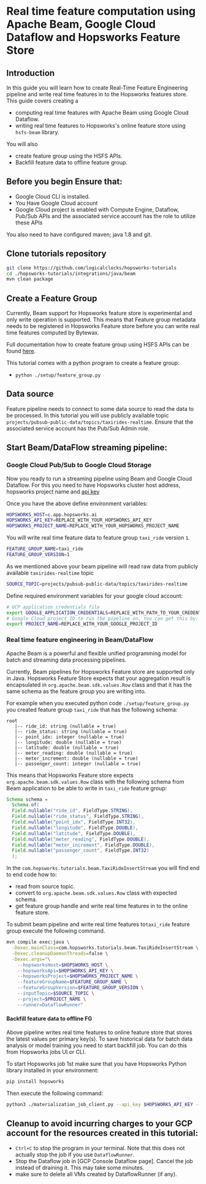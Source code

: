 # Real time feature computation using Apache Beam, Google Cloud Dataflow and Hopsworks Feature Store

## Introduction
In this guide you will learn how to create Real-Time Feature Engineering pipeline and write real time features in to
the Hopsworks features store. This guide covers creating a

- computing real time features with Apache Beam using Google Cloud Dataflow.
- writing real time features to Hopsworks's online feature store using `hsfs-beam` library.

You will also
- create feature group using the HSFS APIs.
- Backfill feature data to offline feature group.

## Before you begin Ensure that:

- Google Cloud CLI is installed.
- You Have Google Cloud account
- Google Cloud project is enabled with Compute Engine, Dataflow, Pub/Sub APIs and the associated 
  service account has the role to utilize these APIs

You also need to have configured maven; java 1.8 and git.

## Clone tutorials repository
```bash
git clone https://github.com/logicalclocks/hopsworks-tutorials
cd ./hopsworks-tutorials/integrations/java/beam
mvn clean package
```

## Create a Feature Group
Currently, Beam support for Hopsworks feature store is experimental and only write operation is supported. This means
that Feature group metadata needs to be registered in Hopsworks Feature store before you can write real time features computed
by Bytewax.

Full documentation how to create feature group using HSFS APIs can be found [here](https://docs.hopsworks.ai/3.4/user_guides/fs/feature_group/create/).

This tutorial comes with a python program to create a feature group:
- `python ./setup/feature_group.py`

## Data source
Feature pipeline needs to connect to some data source to read the data to be processed. In this tutorial you will
use publicly available topic `projects/pubsub-public-data/topics/taxirides-realtime`. Ensure that the associated 
service account has the Pub/Sub Admin role. 

## Start Beam/DataFlow streaming pipeline:

### Google Cloud Pub/Sub to Google Cloud Storage
Now you ready to run a streaming pipeline using Beam and Google Cloud Dataflow. For this you need to
have Hopsworks cluster host address, hopsworks project name and [api key](https://docs.hopsworks.ai/3.3/user_guides/projects/api_key/create_api_key/)

Once you have the above define environment variables:

```bash
HOPSWORKS_HOST=c.app.hopsworks.ai
HOPSWORKS_API_KEY=REPLACE_WITH_YOUR_HOPSWORKS_API_KEY
HOPSWORKS_PROJECT_NAME=REPLACE_WITH_YOUR_HOPSWORKS_PROJECT_NAME
```

You will write real time feature data to feature group `taxi_ride` version `1`.
```bash
FEATURE_GROUP_NAME=taxi_ride
FEATURE_GROUP_VERSION=1
```

As we mentioned above your beam pipeline will read raw data from  publicly available `taxirides-realtime` topic 
```bash
SOURCE_TOPIC=projects/pubsub-public-data/topics/taxirides-realtime
```

Define required environment variables for your google cloud account:
```bash
# GCP application credentials file
export GOOGLE_APPLICATION_CREDENTIALS=REPLACE_WITH_PATH_TO_YOUR_CREDENTIALS_FILE
# Google Cloud project ID to run the pipeline on. You can get this by: gcloud config get-value project
export PROJECT_NAME=REPLACE_WITH_YOUR_GOOGLE_PROJECT_ID
```

### Real time feature engineering in Beam/DataFlow
Apache Beam is a powerful and flexible unified programming model for batch and streaming data processing pipelines.

Currently, Beam pipelines for Hopsworks Feature store are supported only in Java. Hopsworks Feature Store expects that 
your aggregation result is encapsulated in `org.apache.beam.sdk.values.Row` class and that it has the same schema as 
the feature group you are writing into. 

For example when you executed python code `./setup/feature_group.py` you created feature group
`taxi_ride` that has the following schema:

```
root
   |-- ride_id: string (nullable = true)
   |-- ride_status: string (nullable = true)
   |-- point_idx: integer (nullable = true)
   |-- longitude: double (nullable = true)
   |-- latitude: double (nullable = true)
   |-- meter_reading: double (nullable = true)
   |-- meter_increment: double (nullable = true)
   |-- passenger_count: integer (nullable = true)
```

This means that Hopsworks Feature store expects `org.apache.beam.sdk.values.Row` class with the following schema from 
Beam application to be able to write in `taxi_ride` feature group:

```java
Schema schema =
  Schema.of(
  Field.nullable("ride_id", FieldType.STRING),
  Field.nullable("ride_status", FieldType.STRING),
  Field.nullable("point_idx", FieldType.INT32),
  Field.nullable("longitude", FieldType.DOUBLE),
  Field.nullable("latitude", FieldType.DOUBLE),
  Field.nullable("meter_reading", FieldType.DOUBLE),
  Field.nullable("meter_increment", FieldType.DOUBLE),
  Field.nullable("passenger_count", FieldType.INT32)
  );
```

In the `com.hopsworks.tutorials.beam.TaxiRideInsertStream` you will find end to end code how to:
- read from source topic.
- convert to `org.apache.beam.sdk.values.Row` class with expected schema.
- get feature group handle and write real time features in to the online feature store.

To submit beam pipeline and write real time features to`taxi_ride` feature group execute the following command.

```bash
mvn compile exec:java \
  -Dexec.mainClass=com.hopsworks.tutorials.beam.TaxiRideInsertStream \
  -Dexec.cleanupDaemonThreads=false \
  -Dexec.args="\
    --hopsworksHost=$HOPSWORKS_HOST \
    --hopsworksApi=$HOPSWORKS_API_KEY \
    --hopsworksProject=$HOPSWORKS_PROJECT_NAME \
    --featureGroupName=$FEATURE_GROUP_NAME \
    --featureGroupVersion=$FEATURE_GROUP_VERSION \
    --inputTopic=$SOURCE_TOPIC \
    --project=$PROJECT_NAME \
    --runner=DataflowRunner"
```

#### Backfill feature data to offline FG
Above pipeline writes real time features to online feature store that stores the latest values per primary key(s). 
To save historical data for batch data analysis or model training you need to start backfill job. You can do this 
from Hopsworks jobs UI or CLI. 

To start Hopsworks job 1st make sure that you have Hopsworks Python library installed in your environment:
```bash
pip install hopsworks
```

Then execute the following command:
```bash
python3 ./materialization_job_client.py --api_key $HOPSWORKS_API_KEY --jobname ${FEATURE_GROUP_NAME}_${FEATURE_GROUP_VERSION}_offline_fg_materialization
```

## Cleanup to avoid incurring charges to your GCP account for the resources created in this tutorial:
- `Ctrl+C` to stop the program in your terminal. Note that this does not actually stop the job if you use 
  `DataflowRunner`.
- Stop the Dataflow job in [GCP Console Dataflow page]. Cancel the job instead of draining it. This may take some 
  minutes.
- make sure to delete all VMs created by DataflowRunner (if any).
